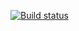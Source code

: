[![Build status](https://ci.appveyor.com/api/projects/status/snqcndr8efk3xsxf/branch/main?svg=true)](https://ci.appveyor.com/project/Yanius27/dnd/branch/main)

